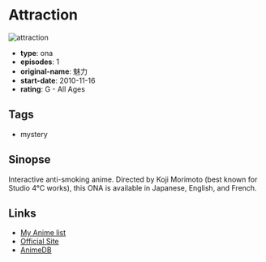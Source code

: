 # Attraction

![attraction](https://cdn.myanimelist.net/images/anime/11/27263.jpg)

-   **type**: ona
-   **episodes**: 1
-   **original-name**: 魅力
-   **start-date**: 2010-11-16
-   **rating**: G - All Ages

## Tags

-   mystery

## Sinopse

Interactive anti-smoking anime. Directed by Koji Morimoto (best known for Studio 4°C works), this ONA is available in Japanese, English, and French.

## Links

-   [My Anime list](https://myanimelist.net/anime/9846/Attraction)
-   [Official Site](http://www.attraction-lemanga.fr/)
-   [AnimeDB](http://anidb.info/perl-bin/animedb.pl?show=anime&aid=8094)
